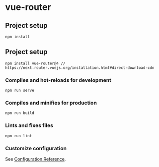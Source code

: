 # vue-router

## Project setup
```
npm install
```

## Project setup
```
npm install vue-router@4 // https://next.router.vuejs.org/installation.html#direct-download-cdn
```

### Compiles and hot-reloads for development
```
npm run serve
```

### Compiles and minifies for production
```
npm run build
```

### Lints and fixes files
```
npm run lint
```

### Customize configuration
See [Configuration Reference](https://cli.vuejs.org/config/).
